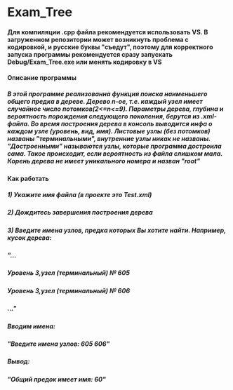 # Exam_Tree
<h4>Для компиляции .cpp файла рекомендуется использовать VS. В загруженном репозитории может возникнуть проблема с кодировкой, и русские буквы "съедут", поэтому для корректного запуска программы рекомендуется сразу запускать Debug/Exam_Tree.exe или менять кодировку в VS</h4>
<h4>Описание программы</h4>
<h5>В этой программе реализованна функция поиска наименьшего общего предка в дереве. Дерево n-ое, т.е. каждый узел
имеет случайное число потомков(2<=n<=9). Параметры дерева, глубина и вероятность порождения следующего поколения, 
берутся из .xml-файла.
Во время построения дерева в консоль выводится инфа о каждом узле (уровень, вид, имя). Листовые узлы (без потомков)
названы "терминальными", внутренние узлы никак не названы. "Достроенными" называются узлы, которые программа достроила
сама. Такое происходит, если вероятность из файла слишком мала. Корень дерева не имеет уникального номера и назван "root"</h5>
<h4>Как работать</h4>
<h5>1) Укажите имя файла (в проекте это Test.xml)</h5>
<h5>2) Дождитесь завершения построения дерева</h5>
<h5>3) Введите имена узлов, предка которых Вы хотите найти. Например, кусок дерева:</h5>
<h5>"...</h5>
<h5>Уровень 3,узел (терминальный) № 605</h5>
<h5>Уровень 3,узел (терминальный) № 606</h5>
<h5>..."</h5>
<h5>Вводим имена:</h5>
<h5>"Введите имена узлов: 605 606"</h5>
<h5>Вывод:</h5>
<h5>"Общий предок имеет имя: 60"</h5>
